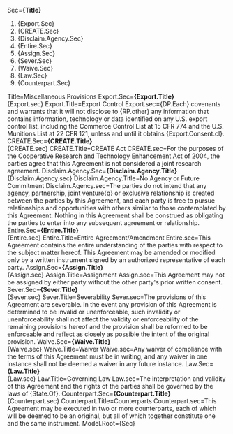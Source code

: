 Sec=<b>{Title}</b> <ol><li>{Export.Sec}</li><li>{CREATE.Sec}</li><li>{Disclaim.Agency.Sec}</li><li>{Entire.Sec}</li><li>{Assign.Sec}</li><li>{Sever.Sec}</li><li>{Waive.Sec}</li><li>{Law.Sec}</li><li>{Counterpart.Sec}</li></ol>
Title=Miscellaneous Provisions
Export.Sec=<b>{Export.Title}</b><br> {Export.sec}
Export.Title=Export Control
Export.sec={DP.Each} covenants and warrants that it will not disclose to {RP.other} any information that contains information, technology or data identified on any U.S. export control list, including the Commerce Control List at 15 CFR 774 and the U.S. Munitions List at 22 CFR 121, unless and until it obtains {Export.Consent.cl}.
CREATE.Sec=<b>{CREATE.Title}</b><br> {CREATE.sec}
CREATE.Title=CREATE Act
CREATE.sec=For the purposes of the Cooperative Research and Technology Enhancement Act of 2004, the parties agree that this Agreement is not considered a joint research agreement.
Disclaim.Agency.Sec=<b>{Disclaim.Agency.Title}</b><br> {Disclaim.Agency.sec}
Disclaim.Agency.Title=No Agency or Future Commitment
Disclaim.Agency.sec=The parties do not intend that any agency, partnership, joint venture{q} or exclusive relationship is created between the parties by this Agreement, and each party is free to pursue relationships and opportunities with others similar to those contemplated by this Agreement. Nothing in this Agreement shall be construed as obligating the parties to enter into any subsequent agreement or relationship.
Entire.Sec=<b>{Entire.Title}</b><br> {Entire.sec}
Entire.Title=Entire Agreement/Amendment
Entire.sec=This Agreement contains the entire understanding of the parties with respect to the subject matter hereof. This Agreement may be amended or modified only by a written instrument signed by an authorized representative of each party.
Assign.Sec=<b>{Assign.Title}</b><br> {Assign.sec}
Assign.Title=Assignment
Assign.sec=This Agreement may not be assigned by either party without the other party's prior written consent.
Sever.Sec=<b>{Sever.Title}</b><br> {Sever.sec}
Sever.Title=Severability
Sever.sec=The provisions of this Agreement are severable. In the event any provision of this Agreement is determined to be invalid or unenforceable, such invalidity or unenforceability shall not affect the validity or enforceability of the remaining provisions hereof and the provision shall be reformed to be enforceable and reflect as closely as possible the intent of the original provision.
Waive.Sec=<b>{Waive.Title}</b><br> {Waive.sec}
Waive.Title=Waiver
Waive.sec=Any waiver of compliance with the terms of this Agreement must be in writing, and any waiver in one instance shall not be deemed a waiver in any future instance.
Law.Sec=<b>{Law.Title}</b><br> {Law.sec}
Law.Title=Governing Law
Law.sec=The interpretation and validity of this Agreement and the rights of the parties shall be governed by the laws of {State.Of}.
Counterpart.Sec=<b>{Counterpart.Title}</b><br> {Counterpart.sec}
Counterpart.Title=Counterparts
Counterpart.sec=This Agreement may be executed in two or more counterparts, each of which will be deemed to be an original, but all of which together constitute one and the same instrument.
Model.Root={Sec}
